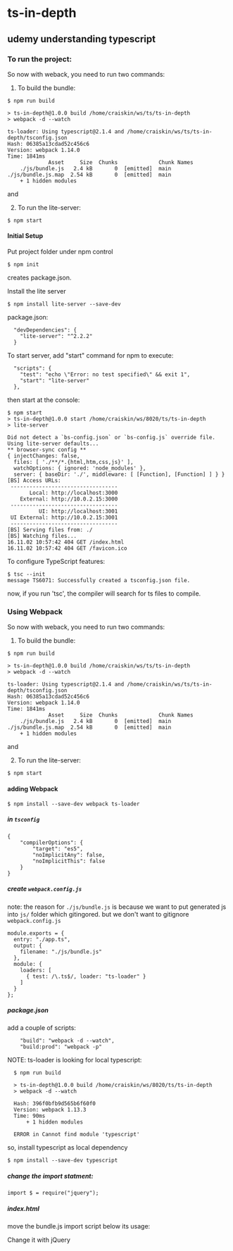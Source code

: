 # ts-in-depth

## udemy understanding typescript


### To run the project:

So now with weback, you need to run two commands:

1.  To build the bundle:

```
$ npm run build

> ts-in-depth@1.0.0 build /home/craiskin/ws/ts/ts-in-depth
> webpack -d --watch

ts-loader: Using typescript@2.1.4 and /home/craiskin/ws/ts/ts-in-depth/tsconfig.json
Hash: 06385a13cdad52c456c6
Version: webpack 1.14.0
Time: 1841ms
             Asset     Size  Chunks             Chunk Names
    ./js/bundle.js   2.4 kB       0  [emitted]  main
./js/bundle.js.map  2.54 kB       0  [emitted]  main
    + 1 hidden modules
```

and

2. To run the lite-server:

```
$ npm start
```



#### Initial Setup

Put project folder under npm control

```
$ npm init
```

creates package.json.

Install the lite server

```
$ npm install lite-server --save-dev
```

package.json:

```
  "devDependencies": {
    "lite-server": "^2.2.2"
  }
```

To start server, add "start" command for npm to execute:
```
  "scripts": {
    "test": "echo \"Error: no test specified\" && exit 1",
    "start": "lite-server"
  },
```  
then start at the console:
```
$ npm start
> ts-in-depth@1.0.0 start /home/craiskin/ws/8020/ts/ts-in-depth                                              
> lite-server                                                                                                
                                                                                                             
Did not detect a `bs-config.json` or `bs-config.js` override file. Using lite-server defaults...             
** browser-sync config **                                                                                    
{ injectChanges: false,                                                                                      
  files: [ './**/*.{html,htm,css,js}' ],                                                                     
  watchOptions: { ignored: 'node_modules' },                                                                 
  server: { baseDir: './', middleware: [ [Function], [Function] ] } }                                        
[BS] Access URLs:                                                                                            
 ----------------------------------                                                                          
       Local: http://localhost:3000                                                                          
    External: http://10.0.2.15:3000                                                                          
 ----------------------------------                                                                          
          UI: http://localhost:3001                                                                          
 UI External: http://10.0.2.15:3001                                                                          
 ----------------------------------                                                                          
[BS] Serving files from: ./                                                                                  
[BS] Watching files...                                                                                       
16.11.02 10:57:42 404 GET /index.html                                                                        
16.11.02 10:57:42 404 GET /favicon.ico     
```

To configure TypeScript features:
```
$ tsc --init
message TS6071: Successfully created a tsconfig.json file. 
```
now, if you run 'tsc', the compiler will search for ts files to compile.



### Using Webpack

So now with weback, you need to run two commands:

1.  To build the bundle:

```
$ npm run build

> ts-in-depth@1.0.0 build /home/craiskin/ws/ts/ts-in-depth
> webpack -d --watch

ts-loader: Using typescript@2.1.4 and /home/craiskin/ws/ts/ts-in-depth/tsconfig.json
Hash: 06385a13cdad52c456c6
Version: webpack 1.14.0
Time: 1841ms
             Asset     Size  Chunks             Chunk Names
    ./js/bundle.js   2.4 kB       0  [emitted]  main
./js/bundle.js.map  2.54 kB       0  [emitted]  main
    + 1 hidden modules
```

and

2. To run the lite-server:

```
$ npm start
```




#### adding Webpack


```
$ npm install --save-dev webpack ts-loader
````


##### in `tsconfig`


```
{
    "compilerOptions": {
        "target": "es5",
        "noImplicitAny": false,
        "noImplicitThis": false
    }
}
```


##### create `webpack.config.js`

note: the reason for `./js/bundle.js` is because we want to put generated js
into `js/` folder  which gitingored.  but we don't want to gitignore `webpack.config.js`


```
module.exports = {
  entry: "./app.ts",
  output: {
    filename: "./js/bundle.js"
  },
  module: {
    loaders: [
      { test: /\.ts$/, loader: "ts-loader" }
    ]
  }
};
```


##### package.json

add a couple of scripts:

```
    "build": "webpack -d --watch",
    "build:prod": "webpack -p"
```


NOTE: ts-loader is looking for local typescript:

```
  $ npm run build

  > ts-in-depth@1.0.0 build /home/craiskin/ws/8020/ts/ts-in-depth
  > webpack -d --watch

  Hash: 396f0bfb9d565b6f60f0
  Version: webpack 1.13.3
  Time: 90ms
      + 1 hidden modules

  ERROR in Cannot find module 'typescript'
```


so, install typescript as local dependency

```
$ npm install --save-dev typescript
```

##### change the import statment:


```
import $ = require("jquery");
```


##### index.html

move the bundle.js import script below its usage:


<body>

  <div id="app">Change it with jQuery</div>

  <script src="./js/bundle.js"></script>





